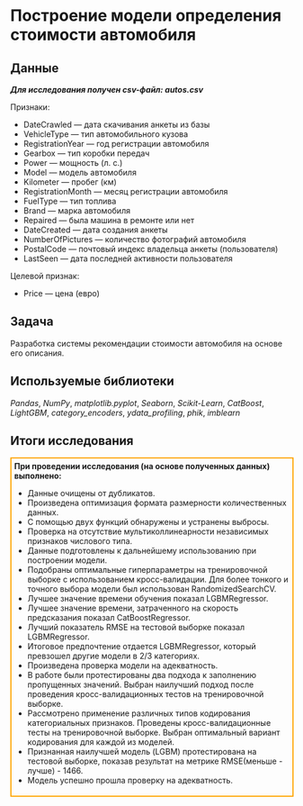 # Построение модели определения стоимости автомобиля

## Данные

__*Для исследования получен csv-файл: autos.csv*__


Признаки:
* DateCrawled — дата скачивания анкеты из базы
* VehicleType — тип автомобильного кузова
* RegistrationYear — год регистрации автомобиля
* Gearbox — тип коробки передач
* Power — мощность (л. с.)
* Model — модель автомобиля
* Kilometer — пробег (км)
* RegistrationMonth — месяц регистрации автомобиля
* FuelType — тип топлива
* Brand — марка автомобиля
* Repaired — была машина в ремонте или нет
* DateCreated — дата создания анкеты
* NumberOfPictures — количество фотографий автомобиля
* PostalCode — почтовый индекс владельца анкеты (пользователя)
* LastSeen — дата последней активности пользователя

Целевой признак:
* Price — цена (евро)

## Задача

Разработка системы рекомендации стоимости автомобиля на основе его описания.

## Используемые библиотеки
*Pandas*, *NumPy*, *matplotlib.pyplot*, *Seaborn*, *Scikit-Learn*, *CatBoost*, *LightGBM*, *category_encoders*, *ydata_profiling*, *phik*, *imblearn*

## Итоги исследования
<div style="border:solid orange 2px; padding: 5px">

<div class="alert alert-info"> <b>При проведении исследования (на основе полученных данных) выполнено:</b></div>

- Данные очищены от дубликатов.
- Произведена оптимизация формата размерности количественных данных.
- С помощью двух функций обнаружены и устранены выбросы.
- Проверка на отсутствие мультиколлинеарности независимых признаков числового типа.
- Данные подготовлены к дальнейшему использованию при построении модели.
- Подобраны оптимальные гиперпараметры на тренировочной выборке с использованием кросс-валидации. Для более тонкого и точного выбора модели был использован RandomizedSearchCV.
- Лучшее значение времени обучения показал LGBMRegressor.
- Лучшее значение времени, затраченного на скорость предсказания показал CatBoostRegressor.
- Лучший показатель RMSE на тестовой выборке показал LGBMRegressor.
- Итоговое предпочтение отдается LGBMRegressor, который превзошел другие модели в 2/3 категориях.
- Произведена проверка модели на адекватность.
- В работе были протестированы два подхода к заполнению пропущенных значений. Выбран наилучший подход после проведения кросс-валидационных тестов на тренировочной выборке.
- Рассмотрено применение различных типов кодирования категориальных признаков. Проведены кросс-валидационные тесты на тренировочной выборке. Выбран оптимальный вариант кодирования для каждой из моделей.
- Признанная наилучшей модель (LGBM) протестирована на тестовой выборке, показав результат на метрике RMSE(меньше - лучше) - 1466.
- Модель успешно прошла проверку на адекватность.
